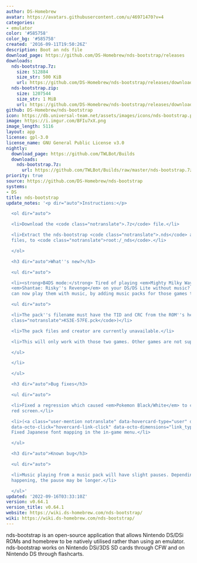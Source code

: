 ```yaml
---
author: DS-Homebrew
avatar: https://avatars.githubusercontent.com/u/46971470?v=4
categories:
- emulator
color: '#585758'
color_bg: '#585758'
created: '2016-09-11T19:50:26Z'
description: Boot an nds file
download_page: https://github.com/DS-Homebrew/nds-bootstrap/releases
downloads:
  nds-bootstrap.7z:
    size: 512884
    size_str: 500 KiB
    url: https://github.com/DS-Homebrew/nds-bootstrap/releases/download/v0.64.1/nds-bootstrap.7z
  nds-bootstrap.zip:
    size: 1207544
    size_str: 1 MiB
    url: https://github.com/DS-Homebrew/nds-bootstrap/releases/download/v0.64.1/nds-bootstrap.zip
github: DS-Homebrew/nds-bootstrap
icon: https://db.universal-team.net/assets/images/icons/nds-bootstrap.png
image: https://i.imgur.com/BFIu7xX.png
image_length: 5116
layout: app
license: gpl-3.0
license_name: GNU General Public License v3.0
nightly:
  download_page: https://github.com/TWLBot/Builds
  downloads:
    nds-bootstrap.7z:
      url: https://github.com/TWLBot/Builds/raw/master/nds-bootstrap.7z
priority: true
source: https://github.com/DS-Homebrew/nds-bootstrap
systems:
- DS
title: nds-bootstrap
update_notes: '<p dir="auto">Instructions:</p>

  <ol dir="auto">

  <li>Download the <code class="notranslate">.7z</code> file.</li>

  <li>Extract the nds-bootstrap <code class="notranslate">.nds</code> and <code class="notranslate">.ver</code>
  files, to <code class="notranslate">root:/_nds</code>.</li>

  </ol>

  <h3 dir="auto">What''s new?</h3>

  <ul dir="auto">

  <li><strong>B4DS mode:</strong> Tired of playing <em>Mighty Milky Way</em> and/or
  <em>Shantae: Risky''s Revenge</em> on your DS/DS Lite without music? If so, you
  can now play them with music, by adding music packs for those games to <code class="notranslate">fat:/_nds/nds-bootstrap/musicPacks/</code>.

  <ul dir="auto">

  <li>The pack''s filename must have the TID and CRC from the ROM''s header (ex. <code
  class="notranslate">KS3E-57FE.pck</code>)</li>

  <li>The pack files and creator are currently unavailable.</li>

  <li>This will only work with those two games. Other games are not supported.</li>

  </ul>

  </li>

  </ul>

  <h3 dir="auto">Bug fixes</h3>

  <ul dir="auto">

  <li>Fixed a regression which caused <em>Pokemon Black/White</em> to crash with a
  red screen.</li>

  <li>(<a class="user-mention notranslate" data-hovercard-type="user" data-hovercard-url="/users/Epicpkmn11/hovercard"
  data-octo-click="hovercard-link-click" data-octo-dimensions="link_type:self" href="https://github.com/Epicpkmn11">@Epicpkmn11</a>)
  Fixed Japanese font mapping in the in-game menu.</li>

  </ul>

  <h3 dir="auto">Known bug</h3>

  <ul dir="auto">

  <li>Music playing from a music pack will have slight pauses. Depending on what''s
  happening, the pause may be longer.</li>

  </ul>'
updated: '2022-09-16T03:33:10Z'
version: v0.64.1
version_title: v0.64.1
website: https://wiki.ds-homebrew.com/nds-bootstrap/
wiki: https://wiki.ds-homebrew.com/nds-bootstrap/
---
```

nds-bootstrap is an open-source application that allows Nintendo DS/DSi ROMs and homebrew to be natively utilised rather than using an emulator. nds-bootstrap works on Nintendo DSi/3DS SD cards through CFW and on Nintendo DS through flashcarts.